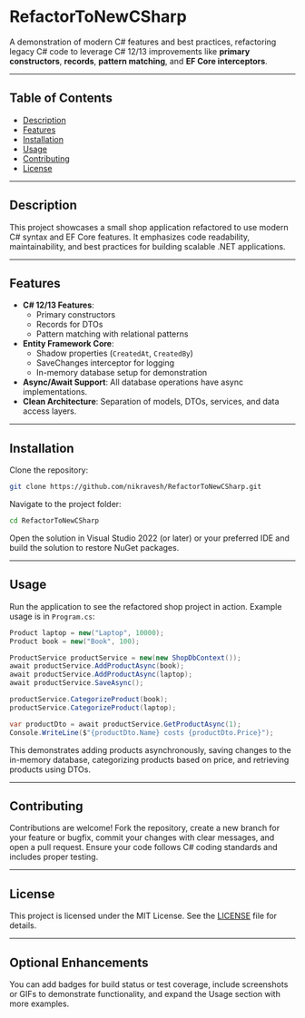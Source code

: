 # RefactorToNewCSharp

A demonstration of modern C# features and best practices, refactoring legacy C# code to leverage C# 12/13 improvements like **primary constructors**, **records**, **pattern matching**, and **EF Core interceptors**.

---

## Table of Contents

- [Description](#description)
- [Features](#features)
- [Installation](#installation)
- [Usage](#usage)
- [Contributing](#contributing)
- [License](#license)

---

## Description

This project showcases a small shop application refactored to use modern C# syntax and EF Core features. It emphasizes code readability, maintainability, and best practices for building scalable .NET applications.

---

## Features

- **C# 12/13 Features**:
  - Primary constructors
  - Records for DTOs
  - Pattern matching with relational patterns
- **Entity Framework Core**:
  - Shadow properties (`CreatedAt`, `CreatedBy`)
  - SaveChanges interceptor for logging
  - In-memory database setup for demonstration
- **Async/Await Support**: All database operations have async implementations.
- **Clean Architecture**: Separation of models, DTOs, services, and data access layers.

---

## Installation

Clone the repository:

```bash
git clone https://github.com/nikravesh/RefactorToNewCSharp.git
```

Navigate to the project folder:

```bash
cd RefactorToNewCSharp
```

Open the solution in Visual Studio 2022 (or later) or your preferred IDE and build the solution to restore NuGet packages.

---

## Usage

Run the application to see the refactored shop project in action. Example usage is in `Program.cs`:

```csharp
Product laptop = new("Laptop", 10000);
Product book = new("Book", 100);

ProductService productService = new(new ShopDbContext());
await productService.AddProductAsync(book);
await productService.AddProductAsync(laptop);
await productService.SaveAsync();

productService.CategorizeProduct(book);
productService.CategorizeProduct(laptop);

var productDto = await productService.GetProductAsync(1);
Console.WriteLine($"{productDto.Name} costs {productDto.Price}");
```

This demonstrates adding products asynchronously, saving changes to the in-memory database, categorizing products based on price, and retrieving products using DTOs.

---

## Contributing

Contributions are welcome! Fork the repository, create a new branch for your feature or bugfix, commit your changes with clear messages, and open a pull request. Ensure your code follows C# coding standards and includes proper testing.

---

## License

This project is licensed under the MIT License. See the [LICENSE](LICENSE) file for details.

---

## Optional Enhancements

You can add badges for build status or test coverage, include screenshots or GIFs to demonstrate functionality, and expand the Usage section with more examples.

